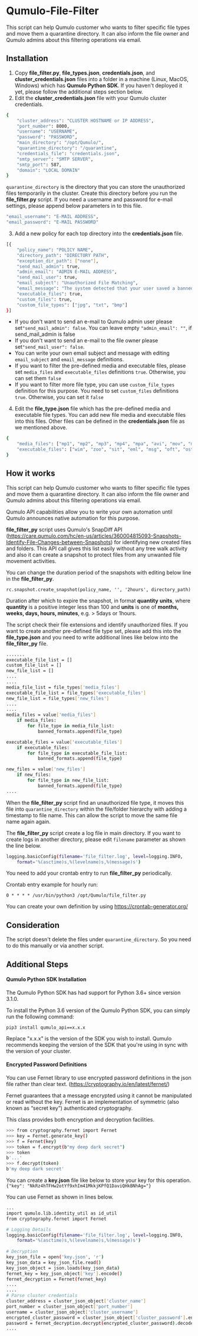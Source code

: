 # Qumulo-File-Filter

This script can help Qumulo customer who wants to filter specific file types and move them a quarantine directory. It can also inform the file owner and Qumulo admins about this filtering operations via email.  

## Installation
1. Copy **file_filter.py**, **file_types.json**,  **credentials.json**, and **cluster_credentials.json** files into a folder in a machine (Linux, MacOS, Windows) which has **Qumulo Python SDK**. If you haven't deployed it yet, please follow the additional steps section below. 
2. Edit the **cluster_credentials.json**  file with your Qumulo cluster credentials. 
```sh
{
	"cluster_address": "CLUSTER HOSTNAME or IP ADDRESS",
	"port_number": 8000,
	"username": "USERNAME",
	"password": "PASSWORD",
	"main_directory": "/opt/Qumulo/",
	"quarantine_directory": "/quarantine",
	"credentials_file": "credentials.json",
	"smtp_server": "SMTP SERVER",
	"smtp_port": 587,
	"domain": "LOCAL DOMAIN"
}
```
`quarantine_directory` is the directory that you can store the unauthorized files temporarily in the cluster. Create this directory before you run the **file_filter.py** script. 
If you need a username and password for e-mail settings, please append below parameters in to this file. 
```sh
"email_username": "E-MAIL ADDRESS", 
"email_password": "E-MAIL PASSWORD"
```
3. Add a new policy for each top directory into the **credentials.json** file.
```sh
[{
	"policy_name": "POLICY NAME",
	"directory_path": "DIRECTORY PATH",
	"exception_dir_path": ["none"],
	"send_mail_admin": true,
	"admin_email": "ADMIN E-MAIL ADDRESS",
	"send_mail_user": true,
	"email_subject": "Unauthorized File Matching",
	"email_message": "The system detected that your user saved a banned file format on file storage. The below file type is not permitted on the system. The file was removed from the file storage.", 
	"executable_files": true, 
	"custom_files": true, 
	"custom_file_types": ["jpg", "txt", "bmp"] 
}]
```
- If you don't want to send an e-mail to Qumulo admin user please set`"send_mail_admin": false`. You can leave empty `"admin_email": ""`, if send_mail_admin is false
- If you don't want to send an e-mail to the file owner please set`"send_mail_user": false`. 
- You can write your own email subject and message with editing `email_subject` and `email_message` definitions. 
- If you want to filter the pre-defined media and executable files, please set `media_files` and `executable_files` definitions `true`. Otherwise, you can set them `false`
- If you want to filter more file type, you can use `custom_file_types` definition for this purpose. You need to set `custom_files` definitions `true`. Otherwise, you can set it `false`

4. Edit the **file_type.json** file which has the pre-defined media and executable file types. You can add new file media and executable files into this files. Other files can be defined in the **credentials.json** file as we mentioned above.
```sh
{
	"media_files": ["mp1", "mp2", "mp3", "mp4", "mpa", "avi", "mov", "mpe", "mpeg", "mpg", "swf", "mid", "asx", "wma", "wmv"],
	"executable_files": ["wim", "zoo", "sit", "eml", "msg", "oft", "ost", "pst", "bat", "cmd", "com", "exe", "inf", "js", "msi", "msp", "ocx", "ps1", "vb", "vbs", "wsf", "wsh", "jse", "acm", "dll", "ocx", "sys", "vxd", "asp", "aspx", "css", "dhtml", "php"]
}
```
## How it works
This script can help Qumulo customer who wants to filter specific file types and move them a quarantine directory. It can also inform the file owner and Qumulo admins about this filtering operations via email.  

Qumulo API capabilities allow you to write your own automation until Qumulo announces native automation for this purpose. 

**file_filter_py** script uses Qumulo's SnapDiff API (https://care.qumulo.com/hc/en-us/articles/360004815093-Snapshots-Identify-File-Changes-between-Snapshots) for identifying new created files and folders. This API call gives this list easily without any tree walk activity and also it can create a snapshot to protect files from any unwanted file movement activities. 

You can change the duration period of the snapshots with editing below line in the **file_filter_py**.

```rc.snapshot.create_snapshot(policy_name, '', '2hours', directory_path)``` 

Duration after which to expire the snapshot, in format **quantity** **units**, where **quantity** is a positive integer less than 100 and **units** is one of **months, weeks, days, hours, minutes**, e.g. > 5days or 1hours.

The script check their file extensions and identify unauthorized files. If you want to create another pre-defined file type set, please add this into the **file_type.json** and you need to write additional lines like below into the **file_filter_py** file. 

```sh
.......
executable_file_list = []
custom_file_list = []
new_file_list = []
....
....
media_file_list = file_types['media_files']
executable_file_list = file_types['executable_files']
new_file_list = file_types['new_files']
....
....
media_files = value['media_files']
	if media_files:
		for file_type in media_file_list:
			banned_formats.append(file_type)

executable_files = value['executable_files']
	if executable_files:
		for file_type in executable_file_list:
			banned_formats.append(file_type)

new_files = value['new_files']
	if new_files:
		for file_type in new_file_list:
			banned_formats.append(file_type)
....
```
When the **file_filter_py** script find an unauthorized file type, it moves this file into `quarantine_directory` within the file/folder hierarchy with adding a timestamp to file name. This can allow the script to move the same file name again again.

The **file_filter_py** script create a log file in main directory. If you want to create logs in another directory, please edit ```filename``` parameter as shown the line below. 

```sh
logging.basicConfig(filename='file_filter.log', level=logging.INFO,
    format='%(asctime)s,%(levelname)s,%(message)s')
```
	
You need to add your crontab entry to run **file_filter_py** periodically.

Crontab entry example for hourly run:

`0 * * * * /usr/bin/python3 /opt/Qumulo/file_filter.py`

You can create your own definition by using https://crontab-generator.org/


## Consideration
The script doesn't delete the files under `quarantine_directory`. So you need to do this manually or via another script. 

## Additional Steps
#### Qumulo Python SDK Installation 
The Qumulo Python SDK has had support for Python 3.6+ since version 3.1.0.

To install the Python 3.6 version of the Qumulo Python SDK, you can simply run the following command:

```pip3 install qumulo_api==x.x.x```

Replace "x.x.x" is the version of the SDK you wish to install. Qumulo recommends keeping the version of the SDK that you're using in sync with the version of your cluster.

#### Encrypted Password Definitions
You can use Fernet library to use encrypted password definitions in the json file rather than clear text. (https://cryptography.io/en/latest/fernet/)

Fernet guarantees that a message encrypted using it cannot be manipulated or read without the key. Fernet is an implementation of symmetric (also known as “secret key”) authenticated cryptography. 

This class provides both encryption and decryption facilities.
```sh
>>> from cryptography.fernet import Fernet
>>> key = Fernet.generate_key()
>>> f = Fernet(key)
>>> token = f.encrypt(b"my deep dark secret")
>>> token
b'...'
>>> f.decrypt(token)
b'my deep dark secret'
```
You can create a **key.json** file like below to store your key for this operation.
```{"key": "NkRz4hTFHw2otYf9xhIm41MkkjKPfQ1DaviQHkBNhAg="}```

You can use Fernet as shown in lines below.
```sh
...
import qumulo.lib.identity_util as id_util
from cryptography.fernet import Fernet

# Logging Details
logging.basicConfig(filename='file_filter.log', level=logging.INFO,
    format='%(asctime)s,%(levelname)s,%(message)s')
    
# Decryption
key_json_file = open('key.json', 'r')
key_json_data = key_json_file.read()
key_json_object = json.loads(key_json_data)
fernet_key = key_json_object['key'].encode()
fernet_decryption = Fernet(fernet_key)
....
....
# Parse cluster credentials
cluster_address = cluster_json_object['cluster_name']
port_number = cluster_json_object['port_number']
username = cluster_json_object['cluster_username']
encrypted_cluster_password = cluster_json_object['cluster_password'].encode()
password = fernet_decryption.decrypt(encrypted_cluster_password).decode("utf-8")
....
```



